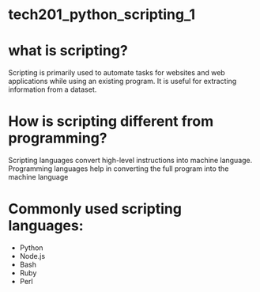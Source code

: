 # tech201_python_scripting_1


# what is scripting?

Scripting is primarily used to automate tasks for websites and web applications while using an existing program. It is useful for extracting information from a dataset.

# How is scripting different from programming?
Scripting languages convert high-level instructions into machine language. Programming languages help in converting the full program into the machine language

# Commonly used scripting languages:

- Python
- Node.js
- Bash
- Ruby
- Perl

